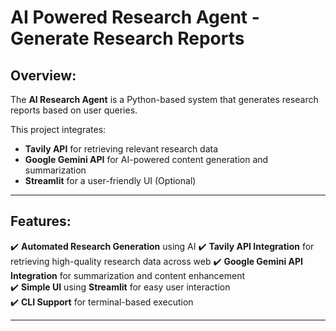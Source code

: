 # AI Powered Research Agent - Generate Research Reports

## Overview:
The **AI Research Agent** is a Python-based system that generates research reports based on user queries.

This project integrates:
- **Tavily API** for retrieving relevant research data
- **Google Gemini API** for AI-powered content generation and summarization
- **Streamlit** for a user-friendly UI (Optional)

---

## Features:
✔️ **Automated Research Generation** using AI
✔️ **Tavily API Integration** for retrieving high-quality research data across web 
✔️ **Google Gemini API Integration** for summarization and content enhancement    
✔️ **Simple UI** using **Streamlit** for easy user interaction  
✔️ **CLI Support** for terminal-based execution  

---